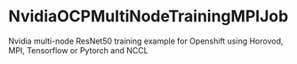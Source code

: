 # NvidiaOCPMultiNodeTrainingMPIJob
Nvidia multi-node ResNet50 training example for Openshift using Horovod, MPI, Tensorflow or Pytorch and NCCL
